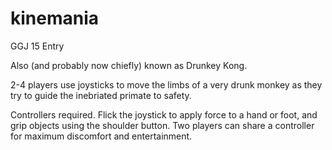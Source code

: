 # kinemania
GGJ 15 Entry

Also (and probably now chiefly) known as Drunkey Kong.

2-4 players use joysticks to move the limbs of a very drunk monkey as they try to guide the inebriated primate to safety.

Controllers required. Flick the joystick to apply force to a hand or foot, and grip objects using the shoulder button. Two players can share a controller for maximum discomfort and entertainment.

